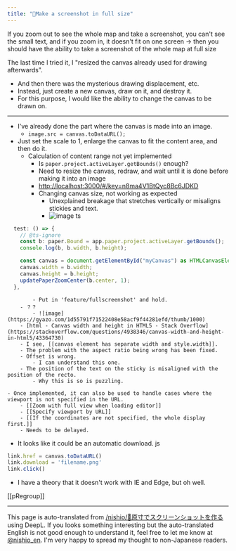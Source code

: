 ```yaml
---
title: "🤔Make a screenshot in full size"
---
```


If you zoom out to see the whole map and take a screenshot, you can't see the small text, and if you zoom in, it doesn't fit on one screen -> then you should have the ability to take a screenshot of the whole map at full size

The last time I tried it, I "resized the canvas already used for drawing afterwards".
- And then there was the mysterious drawing displacement, etc.
- Instead, just create a new canvas, draw on it, and destroy it.
- For this purpose, I would like the ability to change the canvas to be drawn on.

---
- I've already done the part where the canvas is made into an image.
    - `image.src = canvas.toDataURL();`
- Just set the scale to 1, enlarge the canvas to fit the content area, and then do it.
    - Calculation of content range not yet implemented
        - Is `paper.project.activeLayer.getBounds()` enough?
        - Need to resize the canvas, redraw, and wait until it is done before making it into an image
        - [http://localhost:3000/#/key=n8ma4V1BtQyc8Bc6JDKD](http://localhost:3000/#/key=n8ma4V1BtQyc8Bc6JDKD)
        - Changing canvas size, not working as expected
            - Unexplained breakage that stretches vertically or misaligns stickies and text.
            - ![image](https://gyazo.com/48d97dcd8b9b6762bb4bfa818b0bcdab/thumb/1000)
ts

```typescript
  test: () => {
    // @ts-ignore
    const b: paper.Bound = app.paper.project.activeLayer.getBounds();
    console.log(b, b.width, b.height);

    const canvas = document.getElementById("myCanvas") as HTMLCanvasElement;
    canvas.width = b.width;
    canvas.height = b.height;
    updatePaperZoomCenter(b.center, 1);
  },
```

            - Put in 'feature/fullscreenshot' and hold.
        - ？？
            - ![image](https://gyazo.com/1d55791f71522408e58acf9f44281efd/thumb/1000)
        - [html - Canvas width and height in HTML5 - Stack Overflow](https://stackoverflow.com/questions/4938346/canvas-width-and-height-in-html5/43364730)
        - I see, [[canvas element has separate width and style.width]].
        - The problem with the aspect ratio being wrong has been fixed.
        - Offset is wrong.
            - I can understand this one.
        - The position of the text on the sticky is misaligned with the position of the recto.
            - Why this is so is puzzling.

    - Once implemented, it can also be used to handle cases where the viewport is not specified in the URL.
        - [[Zoom with full view when loading editor]]
        - [[Specify viewport by URL]]
        - [[If the coordinates are not specified, the whole display first.]]
        - Needs to be delayed.
- It looks like it could be an automatic download.
js

```javascript
link.href = canvas.toDataURL()
link.download = 'filename.png'
link.click()
```

- I have a theory that it doesn't work with IE and Edge, but oh well.

[[pRegroup]]

---
This page is auto-translated from [/nishio/🤔原寸でスクリーンショットを作る](https://scrapbox.io/nishio/🤔原寸でスクリーンショットを作る) using DeepL. If you looks something interesting but the auto-translated English is not good enough to understand it, feel free to let me know at [@nishio_en](https://twitter.com/nishio_en). I'm very happy to spread my thought to non-Japanese readers.